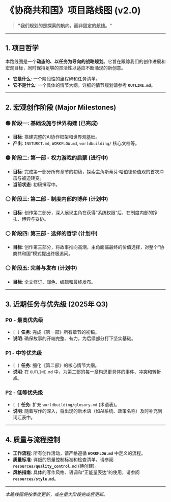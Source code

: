# 《协商共和国》项目路线图 (v2.0)

> **"我们规划的是探索的航向，而非固定的航线。"**

---

## 1. 项目哲学

本路线图是一个**动态的、以任务为导向的战略规划**。它旨在跟踪我们的创作进展和宏观目标，同时保持足够的灵活性以适应不断涌现的新创意。

- **它是什么**: 一个阶段性的里程碑和任务清单。
- **它不是什么**: 一个具体的情节大纲。详细的情节规划请参考 **`OUTLINE.md`**。

---

## 2. 宏观创作阶段 (Major Milestones)

### 🟢 **阶段一: 基础设施与世界构建 (已完成)**
- **目标**: 搭建完整的AI协作框架和世界观基础。
- **产出**: `INSTURCT.md`, `WORKFLOW.md`, `worldbuilding/` 核心文档等。

### 🟡 **阶段二: 第一部 - 权力游戏的启蒙 (进行中)**
- **目标**: 完成第一部分所有章节的初稿，探索主角斯蒂芬·哈伯德价值观的首次冲击与被迫转变。
- **当前状态**: 初稿撰写中。

### ⚪ **阶段三: 第二部 - 制度内部的博弈 (计划中)**
- **目标**: 创作第二部分，深入展现主角在获得“系统权限”后，在制度内部的挣扎、博弈与妥协。

### ⚪ **阶段四: 第三部 - 选择的哲学 (计划中)**
- **目标**: 创作第三部分，将故事推向高潮，主角面临最终的价值选择，对整个“协商共和国”模式提出终极追问。

### ⚪ **阶段五: 完善与发布 (计划中)**
- **目标**: 全文修订、润色、编辑和最终发布。

---

## 3. 近期任务与优先级 (2025年 Q3)

### **P0 - 最高优先级**
- `[ ]` **任务**: 完成《第一部》所有章节的初稿。
- **说明**: 确保故事的开端完整、有力，为后续部分打下坚实基础。

### **P1 - 中等优先级**
- `[ ]` **任务**: 细化《第二部》的核心情节大纲。
- **说明**: 在 `OUTLINE.md` 中，为第二部的每一章构思更具体的事件、冲突和转折点。

### **P2 - 低等优先级**
- `[ ]` **任务**: 扩充 `worldbuilding/glosory.md` (术语表)。
- **说明**: 随着写作的深入，将出现的新术语（如AI系统、政策名称）及时补充到词汇表中。

---

## 4. 质量与流程控制

- **工作流程**: 所有创作活动，请严格遵循 **`WORKFLOW.md`** 中定义的流程。
- **质量标准**: 详细的质量控制标准和检查清单，请参阅 **`resources/quality_control.md`** (待创建)。
- **风格指南**: 具体的写作风格、语调和“正能量表达”的使用，请参阅 **`resources/style.md`**。

---
*本路线图将按季度更新，或在重大阶段完成后更新。*
